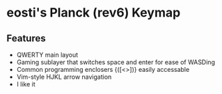 # eosti's Planck (rev6) Keymap
## Features
* QWERTY main layout
* Gaming sublayer that switches space and enter for ease of WASDing
* Common programming enclosers {([<>])} easily accessable
* Vim-style HJKL arrow navigation
* I like it
